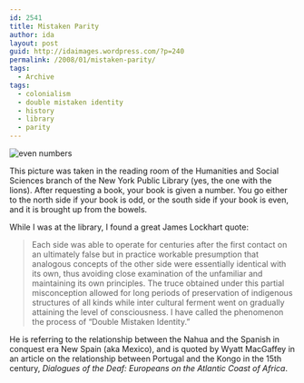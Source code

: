 ```yaml
---
id: 2541
title: Mistaken Parity
author: ida
layout: post
guid: http://idaimages.wordpress.com/?p=240
permalink: /2008/01/mistaken-parity/
tags:
  - Archive
tags:
  - colonialism
  - double mistaken identity
  - history
  - library
  - parity
---
```

![even numbers][1]

This picture was taken in the reading room of the Humanities and Social Sciences branch of the New York Public Library (yes, the one with the lions). After requesting a book, your book is given a number. You go either to the north side if your book is odd, or the south side if your book is even, and it is brought up from the bowels.

While I was at the library, I found a great James Lockhart quote:

> Each side was able to operate for centuries after the first contact on an ultimately false but in practice workable presumption that analogous concepts of the other side were essentially identical with its own, thus avoiding close examination of the unfamiliar and maintaining its own principles. The truce obtained under this partial misconception allowed for long periods of preservation of indigenous structures of all kinds while inter cultural ferment went on gradually attaining the level of consciousness. I have called the phenomenon the process of &#8220;Double Mistaken Identity.&#8221;

He is referring to the relationship between the Nahua and the Spanish in conquest era New Spain (aka Mexico), and is quoted by Wyatt MacGaffey in an article on the relationship between Portugal and the Kongo in the 15th century, *Dialogues of the Deaf: Europeans on the Atlantic Coast of Africa*.

 [1]: http://idaimages.files.wordpress.com/2008/01/08-01-27nypl.jpg